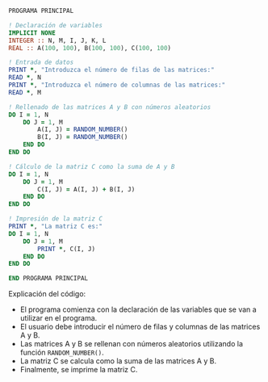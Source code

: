 ```fortran
PROGRAMA PRINCIPAL

! Declaración de variables
IMPLICIT NONE
INTEGER :: N, M, I, J, K, L
REAL :: A(100, 100), B(100, 100), C(100, 100)

! Entrada de datos
PRINT *, "Introduzca el número de filas de las matrices:"
READ *, N
PRINT *, "Introduzca el número de columnas de las matrices:"
READ *, M

! Rellenado de las matrices A y B con números aleatorios
DO I = 1, N
    DO J = 1, M
        A(I, J) = RANDOM_NUMBER()
        B(I, J) = RANDOM_NUMBER()
    END DO
END DO

! Cálculo de la matriz C como la suma de A y B
DO I = 1, N
    DO J = 1, M
        C(I, J) = A(I, J) + B(I, J)
    END DO
END DO

! Impresión de la matriz C
PRINT *, "La matriz C es:"
DO I = 1, N
    DO J = 1, M
        PRINT *, C(I, J)
    END DO
END DO

END PROGRAMA PRINCIPAL
```

Explicación del código:

* El programa comienza con la declaración de las variables que se van a utilizar en el programa.
* El usuario debe introducir el número de filas y columnas de las matrices A y B.
* Las matrices A y B se rellenan con números aleatorios utilizando la función `RANDOM_NUMBER()`.
* La matriz C se calcula como la suma de las matrices A y B.
* Finalmente, se imprime la matriz C.